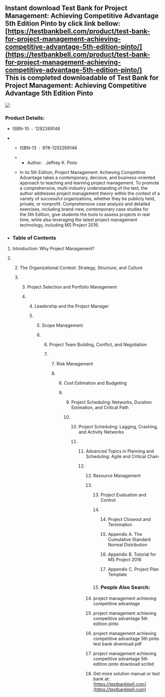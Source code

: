 Instant download **Test Bank for Project Management: Achieving Competitive Advantage 5th Edition Pinto** by click link bellow:  
[https://testbankbell.com/product/test-bank-for-project-management-achieving-competitive-advantage-5th-edition-pinto/](https://testbankbell.com/product/test-bank-for-project-management-achieving-competitive-advantage-5th-edition-pinto/)  
This is completed downloadable of Test Bank for Project Management: Achieving Competitive Advantage 5th Edition Pinto
---------------------------------------------------------------------------------------------------------------------


![](https://testbankbell.com/wp-content/uploads/2023/05/9780134730332_TestBank.jpg)
### Product Details:


* ISBN-10 ‏ : ‎ 1292269146
* * ISBN-13 ‏ : ‎ 978-1292269146
  * * Author:   Jeffrey K. Pinto
   
  * In its 5th Edition, Project Management: Achieving Competitive Advantage takes a contemporary, decisive, and business-oriented approach to teaching and learning project management. To promote a comprehensive, multi-industry understanding of the text, the author addresses project management theory within the context of a variety of successful organizations, whether they be publicly held, private, or nonprofit. Comprehensive case analysis and detailed exercises, including brand-new, contemporary case studies for the 5th Edition, give students the tools to assess projects in real time, while also leveraging the latest project management technology, including MS Project 2016.
 
* ### Table of Contents

1. Introduction: Why Project Management?

2. 2. The Organizational Context: Strategy, Structure, and Culture
  
   3. 3. Project Selection and Portfolio Management
     
      4. 4. Leadership and the Project Manager
        
         5. 5. Scope Management
           
            6. 6. Project Team Building, Conflict, and Negotiation
              
               7. 7. Risk Management
                 
                  8. 8. Cost Estimation and Budgeting
                    
                     9. 9. Project Scheduling: Networks, Duration Estimation, and Critical Path
                       
                        10. 10. Project Scheduling: Lagging, Crashing, and Activity Networks
                           
                            11. 11. Advanced Topics in Planning and Scheduling: Agile and Critical Chain
                               
                                12. 12. Resource Management
                                   
                                    13. 13. Project Evaluation and Control
                                       
                                        14. 14. Project Closeout and Termination
                                           
                                            15. Appendix A. The Cumulative Standard Normal Distribution
                                           
                                            16. Appendix B. Tutorial for MS Project 2016
                                           
                                            17. Appendix C. Project Plan Template
                                           
                                        15. ### People Also Search:
                                       
                                    14. project management achieving competitive advantage
                                   
                                    15. project management achieving competitive advantage 5th edition pinto
                                   
                                    16. project management achieving competitive advantage 5th pinto test bank download pdf
                                   
                                    17. project management achieving competitive advantage 5th edition pinto download scribd
                                    18.  Get more solution manual or test bank at: [https://testbankbell.com](https://testbankbell.com)
